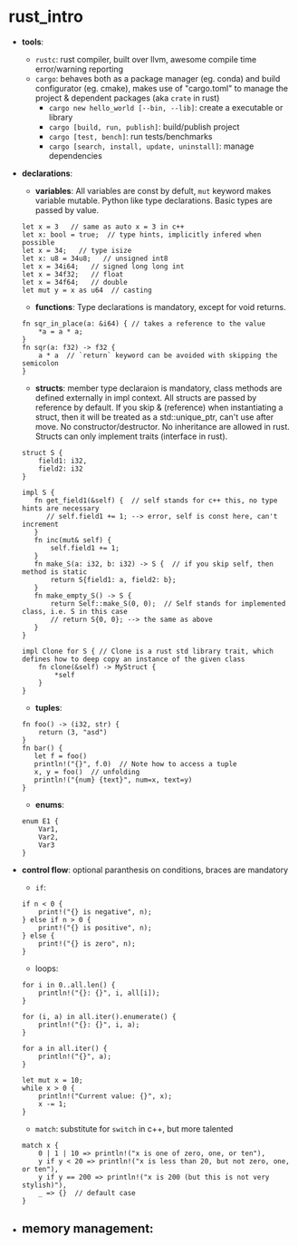 # rust_intro

- **tools**:
    - `rustc`: rust compiler, built over llvm, awesome compile time error/warning reporting
    - `cargo`: behaves both as a package manager (eg. conda) and build configurator (eg. cmake), makes use of "cargo.toml" to manage the project & dependent packages (aka `crate` in rust)
        - `cargo new hello_world [--bin, --lib]`: create a executable or library
        - `cargo [build, run, publish]`: build/publish project
        - `cargo [test, bench]`: run tests/benchmarks
        - `cargo [search, install, update, uninstall]`: manage dependencies
        
- **declarations**:
    - **variables**: All variables are const by defult, `mut` keyword makes variable mutable. Python like type declarations. Basic types are passed by value.
    ```
    let x = 3   // same as auto x = 3 in c++
    let x: bool = true;  // type hints, implicitly infered when possible
    let x = 34;   // type isize
    let x: u8 = 34u8;   // unsigned int8
    let x = 34i64;   // signed long long int
    let x = 34f32;   // float
    let x = 34f64;   // double
    let mut y = x as u64  // casting
    ```
    
    - **functions**: Type declarations is mandatory, except for void returns. 
    ```
    fn sqr_in_place(a: &i64) { // takes a reference to the value
        *a = a * a;
    }
    fn sqr(a: f32) -> f32 {
        a * a  // `return` keyword can be avoided with skipping the semicolon
    }
    ```
    
    - **structs**: 
    member type declaraion is mandatory, class methods are defined externally in impl context.
    All structs are passed by reference by default. If you skip & (reference) when instantiating a struct, then it will be treated as a std::unique_ptr, can't use after move. No constructor/destructor.
    No inheritance are allowed in rust. Structs can only implement traits (interface in rust).
    ```
    struct S {
        field1: i32,
        field2: i32
    }
    
    impl S {
       fn get_field1(&self) {  // self stands for c++ this, no type hints are necessary
          // self.field1 += 1; --> error, self is const here, can't increment
       }
       fn inc(mut& self) { 
           self.field1 += 1;
       }
       fn make_S(a: i32, b: i32) -> S {  // if you skip self, then method is static
           return S{field1: a, field2: b};
       }
       fn make_empty_S() -> S {
           return Self::make_S(0, 0);  // Self stands for implemented class, i.e. S in this case
           // return S{0, 0}; --> the same as above
       }
    }
    
    impl Clone for S { // Clone is a rust std library trait, which defines how to deep copy an instance of the given class
        fn clone(&self) -> MyStruct {
            *self
        }
    }
    
    ```
    - **tuples**:
    ```
    fn foo() -> (i32, str) {
        return (3, "asd")
    }
    fn bar() {
       let f = foo()
       println!("{}", f.0)  // Note how to access a tuple
       x, y = foo()  // unfolding
       println!("{num} {text}", num=x, text=y)
    }
    ```
    
    - **enums**:
    ```
    enum E1 {
        Var1,
        Var2,
        Var3
    }
    ```
    
- **control flow**: optional paranthesis on conditions, braces are mandatory
    - `if`: 
    ```
    if n < 0 {
        print!("{} is negative", n);
    } else if n > 0 {
        print!("{} is positive", n);
    } else {
        print!("{} is zero", n);
    } 
    ```

    - loops:
    ```
    for i in 0..all.len() {
        println!("{}: {}", i, all[i]);
    }
    ```
    ```
    for (i, a) in all.iter().enumerate() {
        println!("{}: {}", i, a);
    }
    ```
    ```
    for a in all.iter() {
        println!("{}", a);
    }
    ```
    ```
    let mut x = 10;
    while x > 0 {
        println!("Current value: {}", x);
        x -= 1;
    }
    ```
    
    - `match`: substitute for `switch` in c++, but more talented
    ```
    match x {
        0 | 1 | 10 => println!("x is one of zero, one, or ten"),
        y if y < 20 => println!("x is less than 20, but not zero, one, or ten"),
        y if y == 200 => println!("x is 200 (but this is not very stylish)"),
        _ => {}  // default case
    }
    ```
    
- **memory management**:
    - 
